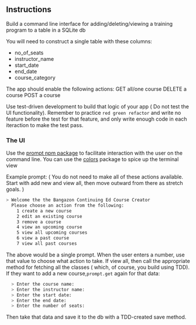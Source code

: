 ## Instructions
Build a command line interface for adding/deleting/viewing a training program to a table in a SQLite db

You will need to construct a single table with these columns:

+ no_of_seats
+ instructor_name
+ start_date
+ end_date
+ course_category

The app should enable the following actions:
GET all/one course
DELETE a course
POST a course

Use test-driven development to build that logic of your app ( Do not test the UI functionality). Remember to practice `red green refactor` and write no feature before the test for that feature, and only write enough code in each iteraction to make the test pass.

### The UI
Use the [prompt npm package](https://www.npmjs.com/package/prompt)
to facilitate interaction with the user on the command line. You can use the [colors](https://www.npmjs.com/package/colors) package to spice up the terminal view

Example prompt: ( You do not need to make all of these actions available. Start with add new and view all, then move outward from there as stretch goals. )

```bash
> Welcome the the Bangazon Continuing Ed Course Creator
  Please choose an action from the following:
    1 create a new course
    2 edit an existing course
    3 remove a course
    4 view an upcoming course
    5 view all upcoming courses
    6 view a past course
    7 view all past courses
```

The above would be a single prompt. When the user enters a number, use that value to choose what action to take. If view all, then call the appropriate method for fetching all the classes ( which, of course, you build using TDD). If they want to add a new course,`prompt.get` again for that data:

```bash
  > Enter the course name:
  > Enter the instructor name:
  > Enter the start date:
  > Enter the end date:
  > Enter the number of seats:
```

Then take that data and save it to the db with a TDD-created save method.
